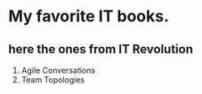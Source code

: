 # My favorite IT books.
## here the ones from IT Revolution

1. Agile Conversations
2. Team Topologies
